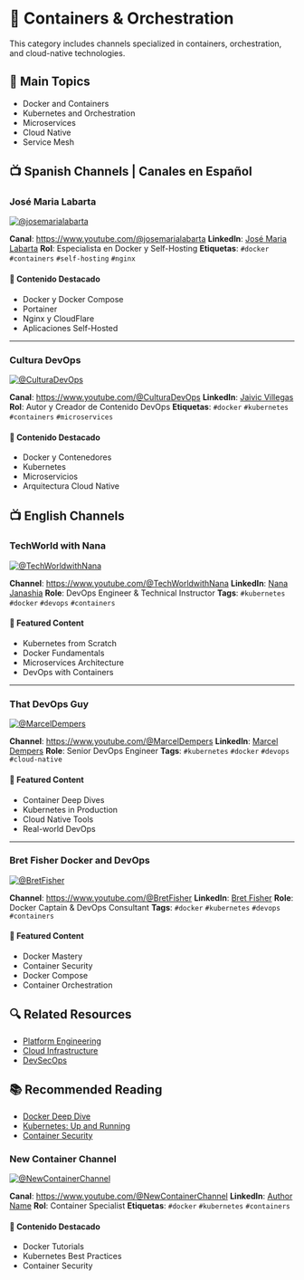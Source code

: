 # 🐳 Containers & Orchestration

This category includes channels specialized in containers, orchestration, and cloud-native technologies.

## 🎯 Main Topics
- Docker and Containers
- Kubernetes and Orchestration
- Microservices
- Cloud Native
- Service Mesh

## 📺 Spanish Channels | Canales en Español

### José Maria Labarta
[![@josemarialabarta](https://img.shields.io/youtube/channel/subscribers/UC0ZK3JyPYV6ZoAz9Tu7VFfA?label=%40josemarialabarta&style=social)](https://www.youtube.com/@josemarialabarta?sub_confirmation=1)

**Canal**: https://www.youtube.com/@josemarialabarta
**LinkedIn**: [José Maria Labarta](https://www.linkedin.com/in/labartac/)
**Rol**: Especialista en Docker y Self-Hosting
**Etiquetas**: `#docker` `#containers` `#self-hosting` `#nginx`

#### 🎯 Contenido Destacado
- Docker y Docker Compose
- Portainer
- Nginx y CloudFlare
- Aplicaciones Self-Hosted

---

### Cultura DevOps
[![@CulturaDevOps](https://img.shields.io/youtube/channel/subscribers/UCIjQIj4EZhUQGe3KH_55qdg?label=%40CulturaDevOps&style=social)](https://www.youtube.com/@CulturaDevOps?sub_confirmation=1)

**Canal**: https://www.youtube.com/@CulturaDevOps
**LinkedIn**: [Jaivic Villegas](https://www.linkedin.com/in/jaivic-villegas/)
**Rol**: Autor y Creador de Contenido DevOps
**Etiquetas**: `#docker` `#kubernetes` `#containers` `#microservices`

#### 🎯 Contenido Destacado
- Docker y Contenedores
- Kubernetes
- Microservicios
- Arquitectura Cloud Native

## 📺 English Channels

### TechWorld with Nana
[![@TechWorldwithNana](https://img.shields.io/youtube/channel/subscribers/UCdngmbVKX1Tgre699-XLlUA?label=%40TechWorldwithNana&style=social)](https://www.youtube.com/@TechWorldwithNana?sub_confirmation=1)

**Channel**: https://www.youtube.com/@TechWorldwithNana
**LinkedIn**: [Nana Janashia](https://www.linkedin.com/in/nana-janashia/)
**Role**: DevOps Engineer & Technical Instructor
**Tags**: `#kubernetes` `#docker` `#devops` `#containers`

#### 🎯 Featured Content
- Kubernetes from Scratch
- Docker Fundamentals
- Microservices Architecture
- DevOps with Containers

---

### That DevOps Guy
[![@MarcelDempers](https://img.shields.io/youtube/channel/subscribers/UCFe9-V_rN9nLqVNiI8Yof3w?label=%40MarcelDempers&style=social)](https://www.youtube.com/@MarcelDempers?sub_confirmation=1)

**Channel**: https://www.youtube.com/@MarcelDempers
**LinkedIn**: [Marcel Dempers](https://www.linkedin.com/in/marceldempers/)
**Role**: Senior DevOps Engineer
**Tags**: `#kubernetes` `#docker` `#devops` `#cloud-native`

#### 🎯 Featured Content
- Container Deep Dives
- Kubernetes in Production
- Cloud Native Tools
- Real-world DevOps

---

### Bret Fisher Docker and DevOps
[![@BretFisher](https://img.shields.io/youtube/channel/subscribers/UCxC8DnL8R_PZQz0HJFrHf5w?label=%40BretFisher&style=social)](https://www.youtube.com/@BretFisher?sub_confirmation=1)

**Channel**: https://www.youtube.com/@BretFisher
**LinkedIn**: [Bret Fisher](https://www.linkedin.com/in/bretfisher/)
**Role**: Docker Captain & DevOps Consultant
**Tags**: `#docker` `#kubernetes` `#devops` `#containers`

#### 🎯 Featured Content
- Docker Mastery
- Container Security
- Docker Compose
- Container Orchestration

## 🔍 Related Resources
- [Platform Engineering](platform-engineering.md)
- [Cloud Infrastructure](cloud.md)
- [DevSecOps](devsecops.md)

## 📚 Recommended Reading
- [Docker Deep Dive](https://www.amazon.com/Docker-Deep-Dive-Nigel-Poulton/dp/1521822808)
- [Kubernetes: Up and Running](https://www.oreilly.com/library/view/kubernetes-up-and/9781492046523/)
- [Container Security](https://www.oreilly.com/library/view/container-security/9781492056690/)

### New Container Channel
[![@NewContainerChannel](https://img.shields.io/youtube/channel/subscribers/CHANNEL_ID?label=%40NewContainerChannel&style=social)](https://www.youtube.com/@NewContainerChannel?sub_confirmation=1)

**Canal**: https://www.youtube.com/@NewContainerChannel
**LinkedIn**: [Author Name](https://www.linkedin.com/in/author-profile/)
**Rol**: Container Specialist
**Etiquetas**: `#docker` `#kubernetes` `#containers`

#### 🎯 Contenido Destacado
- Docker Tutorials
- Kubernetes Best Practices
- Container Security
